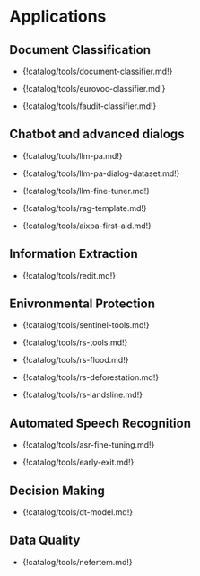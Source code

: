 # Applications

## Document Classification

<div class="grid cards" markdown>

-  {!catalog/tools/document-classifier.md!}

-  {!catalog/tools/eurovoc-classifier.md!}

-  {!catalog/tools/faudit-classifier.md!}

</div>

## Chatbot and advanced dialogs

<div class="grid cards" markdown>


-  {!catalog/tools/llm-pa.md!}

-  {!catalog/tools/llm-pa-dialog-dataset.md!}
  
-  {!catalog/tools/llm-fine-tuner.md!}
  
-  {!catalog/tools/rag-template.md!} 

-  {!catalog/tools/aixpa-first-aid.md!} 

</div>

## Information Extraction

<div class="grid cards" markdown>

-  {!catalog/tools/redit.md!}

</div>

## Enivronmental Protection


<div class="grid cards" markdown>

-  {!catalog/tools/sentinel-tools.md!}

-  {!catalog/tools/rs-tools.md!}

-  {!catalog/tools/rs-flood.md!}

-  {!catalog/tools/rs-deforestation.md!}

-  {!catalog/tools/rs-landsline.md!}

</div>

## Automated Speech Recognition

<div class="grid cards" markdown>

-  {!catalog/tools/asr-fine-tuning.md!} 

-  {!catalog/tools/early-exit.md!} 

</div>


## Decision Making

<div class="grid cards" markdown>

-  {!catalog/tools/dt-model.md!} 

</div>

## Data Quality

<div class="grid cards" markdown>

-  {!catalog/tools/nefertem.md!} 

</div>